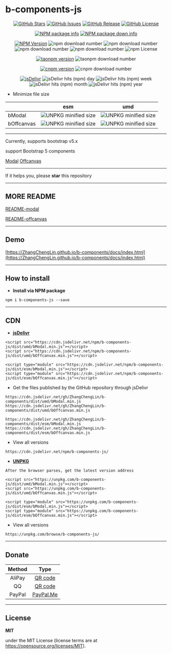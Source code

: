 # b-components-js

<p align="center">
<a href="https://github.com/ZhangChengLin/b-components" target="_blank"><img alt="GitHub Stars" title="GitHub Stars" src="https://img.shields.io/github/stars/ZhangChengLin/b-components.svg?style=social"></a>
<a href="https://github.com/ZhangChengLin/b-components/issues" target="_blank"><img alt="GitHub Issues" title="GitHub Issues" src="https://img.shields.io/github/issues/ZhangChengLin/b-components.svg"></a>
<a href="https://github.com/ZhangChengLin/b-components/releases" target="_blank"><img alt="GitHub Release" title="GitHub Release" src="https://img.shields.io/github/release/ZhangChengLin/b-components.svg"></a>
<a href="https://github.com/ZhangChengLin/b-components/blob/master/LICENSE" target="_blank"><img alt="GitHub License" title="GitHub License" src="https://img.shields.io/github/license/ZhangChengLin/b-components.svg"></a>
</p>

<p align="center">
<a href="https://nodei.co/npm/b-components-js" target="_blank" title="NPM package info"><img src="https://nodei.co/npm/b-components-js.png?downloads=true&downloadRank=true&stars=true&compact=false&mini=false" alt="NPM package info" title="NPM package info"></a>
<a href="https://nodei.co/npm/b-components-js/" title="NPM package down info"><img src="https://nodei.co/npm-dl/b-components-js.png?months=12&height=2" alt="NPM package down info" title="NPM package down info"></a>
</p>

<p align="center">
<a href="https://www.npmjs.com/package/b-components-js" target="_blank"><img alt="NPM Version" title="NPM Package" src="https://img.shields.io/npm/v/b-components-js.svg"></a>
<img alt="npm download number" src="https://img.shields.io/npm/dt/b-components-js.svg">
<img alt="npm download number" src="https://img.shields.io/npm/dy/b-components-js.svg">
<img alt="npm download number" src="https://img.shields.io/npm/dm/b-components-js.svg">
<img alt="npm download number" src="https://img.shields.io/npm/dw/b-components-js.svg">
<img alt="npm License" src="https://img.shields.io/npm/l/b-components-js.svg">
</p>

<p align="center">
<a href="https://npm.taobao.org/package/b-components-js" target="_blank" title="taonpm version"><img src="https://npm.taobao.org/badge/v/b-components-js.svg" alt="taonpm version" title="taonpm version"></a>
<img src="https://npm.taobao.org/badge/d/b-components-js.svg" alt="taonpm download number">
</p>

<p align="center">
<a href="https://cnpmjs.org/package/b-components-js" target="_blank" title="cnpm version"><img src="https://cnpmjs.org/badge/v/b-components-js.svg" alt="cnpm version" title="cnpm version"></a>
<img src="https://cnpmjs.org/badge/d/b-components-js.svg" alt="cnpm download number">
</p>

<p align="center">
<a href="https://www.jsdelivr.com/package/npm/b-components-js" target="_blank" title="jsDelivr"><img src="https://img.shields.io/badge/jsDelivr-jsDelivr-orange.svg" alt="jsDelivr" title="jsDelivr"></a>
<img src="https://img.shields.io/jsdelivr/npm/hd/b-components-js.svg" alt="jsDelivr hits (npm) day" title="jsDelivr hits (npm) day">
<img src="https://img.shields.io/jsdelivr/npm/hw/b-components-js.svg" alt="jsDelivr hits (npm) week" title="jsDelivr hits (npm) week">
<img src="https://img.shields.io/jsdelivr/npm/hm/b-components-js.svg" alt="jsDelivr hits (npm) month" title="jsDelivr hits (npm) month">
<img src="https://img.shields.io/jsdelivr/npm/hy/b-components-js.svg" alt="jsDelivr hits (npm) year" title="jsDelivr hits (npm) year">
</p>


- Minimize file size

|            |                                                                               esm                                                                                |                                                                               umd                                                                                |
|:-----------|:----------------------------------------------------------------------------------------------------------------------------------------------------------------:|:----------------------------------------------------------------------------------------------------------------------------------------------------------------:|
| bModal     |   <img src="https://badgen.net/badgesize/normal/https/unpkg.com/b-components-js/dist/esm/bModal.min.js" alt="UNPKG minified size" title="UNPKG minified size">   |   <img src="https://badgen.net/badgesize/normal/https/unpkg.com/b-components-js/dist/umd/bModal.min.js" alt="UNPKG minified size" title="UNPKG minified size">   |
| bOffcanvas | <img src="https://badgen.net/badgesize/normal/https/unpkg.com/b-components-js/dist/esm/bOffcanvas.min.js" alt="UNPKG minified size" title="UNPKG minified size"> | <img src="https://badgen.net/badgesize/normal/https/unpkg.com/b-components-js/dist/umd/bOffcanvas.min.js" alt="UNPKG minified size" title="UNPKG minified size"> |


---


Currently, supports bootstrap v5.x

support Bootstrap 5 components

[Modal](https://getbootstrap.com/docs/5.1/components/modal/)
[Offcanvas](https://getbootstrap.com/docs/5.1/components/offcanvas/)


---

If it helps you, please **star** this repository


---

## MORE README

[README-modal](/README-modal.md)

[README-offcanvas](/README-offcanvas.md)


---

## Demo

[https://ZhangChengLin.github.io/b-components/docs/index.html](https://ZhangChengLin.github.io/b-components/docs/index.html)

---

## How to install

- **Install via NPM package**

```
npm i b-components-js --save
```

---

## CDN

- **[jsDelivr](https://www.jsdelivr.com/package/npm/b-components-js)**

```
<script src="https://cdn.jsdelivr.net/npm/b-components-js/dist/umd/bModal.min.js"></script>
<script src="https://cdn.jsdelivr.net/npm/b-components-js/dist/umd/bOffcanvas.min.js"></script>

<script type="module" src="https://cdn.jsdelivr.net/npm/b-components-js/dist/esm/bModal.min.js"></script>
<script type="module" src="https://cdn.jsdelivr.net/npm/b-components-js/dist/esm/bOffcanvas.min.js"></script>
```

- Get the files published by the GitHub repository through jsDelivr

```
https://cdn.jsdelivr.net/gh/ZhangChengLin/b-components/dist/umd/bModal.min.js
https://cdn.jsdelivr.net/gh/ZhangChengLin/b-components/dist/umd/bOffcanvas.min.js

https://cdn.jsdelivr.net/gh/ZhangChengLin/b-components/dist/esm/bModal.min.js
https://cdn.jsdelivr.net/gh/ZhangChengLin/b-components/dist/esm/bOffcanvas.min.js
```

- View all versions

```
https://cdn.jsdelivr.net/npm/b-components-js/
```

- **[UNPKG](https://unpkg.com/browse/b-components-js/)**

`After the browser parses, get the latest version address`

```
<script src="https://unpkg.com/b-components-js/dist/umd/bModal.min.js"></script>
<script src="https://unpkg.com/b-components-js/dist/umd/bOffcanvas.min.js"></script>

<script type="module" src="https://unpkg.com/b-components-js/dist/esm/bModal.min.js"></script>
<script type="module" src="https://unpkg.com/b-components-js/dist/esm/bOffcanvas.min.js"></script>
```

- View all versions

```
https://unpkg.com/browse/b-components-js/
```


---

## Donate

|   Method   |                              Type                               |
|:----------:|:---------------------------------------------------------------:|
|   AliPay   | [QR code](https://ZhangChengLin.github.io/image/pay-alipay.jpg) |
|     QQ     |   [QR code](https://ZhangChengLin.github.io/image/pay-qq.png)   |
|   PayPal   |        [PayPal.Me](https://www.paypal.me/ZhangChengLin)         |

---

## License

**MIT**

under the MIT License (license terms are at https://opensource.org/licenses/MIT).

